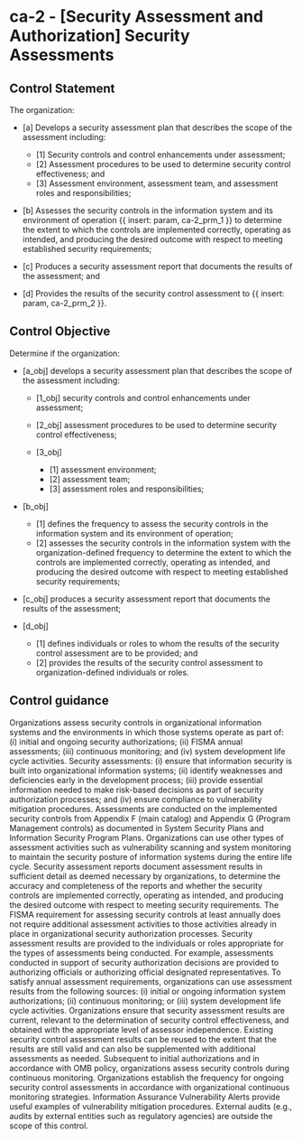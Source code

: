 # ca-2 - \[Security Assessment and Authorization\] Security Assessments

## Control Statement

The organization:

- \[a\] Develops a security assessment plan that describes the scope of the assessment including:

  - \[1\] Security controls and control enhancements under assessment;
  - \[2\] Assessment procedures to be used to determine security control effectiveness; and
  - \[3\] Assessment environment, assessment team, and assessment roles and responsibilities;

- \[b\] Assesses the security controls in the information system and its environment of operation {{ insert: param, ca-2_prm_1 }} to determine the extent to which the controls are implemented correctly, operating as intended, and producing the desired outcome with respect to meeting established security requirements;

- \[c\] Produces a security assessment report that documents the results of the assessment; and

- \[d\] Provides the results of the security control assessment to {{ insert: param, ca-2_prm_2 }}.

## Control Objective

Determine if the organization:

- \[a_obj\] develops a security assessment plan that describes the scope of the assessment including:

  - \[1_obj\] security controls and control enhancements under assessment;
  - \[2_obj\] assessment procedures to be used to determine security control effectiveness;
  - \[3_obj\]

    - \[1\] assessment environment;
    - \[2\] assessment team;
    - \[3\] assessment roles and responsibilities;

- \[b_obj\]

  - \[1\] defines the frequency to assess the security controls in the information system and its environment of operation;
  - \[2\] assesses the security controls in the information system with the organization-defined frequency to determine the extent to which the controls are implemented correctly, operating as intended, and producing the desired outcome with respect to meeting established security requirements;

- \[c_obj\] produces a security assessment report that documents the results of the assessment;

- \[d_obj\]

  - \[1\] defines individuals or roles to whom the results of the security control assessment are to be provided; and
  - \[2\] provides the results of the security control assessment to organization-defined individuals or roles.

## Control guidance

Organizations assess security controls in organizational information systems and the environments in which those systems operate as part of: (i) initial and ongoing security authorizations; (ii) FISMA annual assessments; (iii) continuous monitoring; and (iv) system development life cycle activities. Security assessments: (i) ensure that information security is built into organizational information systems; (ii) identify weaknesses and deficiencies early in the development process; (iii) provide essential information needed to make risk-based decisions as part of security authorization processes; and (iv) ensure compliance to vulnerability mitigation procedures. Assessments are conducted on the implemented security controls from Appendix F (main catalog) and Appendix G (Program Management controls) as documented in System Security Plans and Information Security Program Plans. Organizations can use other types of assessment activities such as vulnerability scanning and system monitoring to maintain the security posture of information systems during the entire life cycle. Security assessment reports document assessment results in sufficient detail as deemed necessary by organizations, to determine the accuracy and completeness of the reports and whether the security controls are implemented correctly, operating as intended, and producing the desired outcome with respect to meeting security requirements. The FISMA requirement for assessing security controls at least annually does not require additional assessment activities to those activities already in place in organizational security authorization processes. Security assessment results are provided to the individuals or roles appropriate for the types of assessments being conducted. For example, assessments conducted in support of security authorization decisions are provided to authorizing officials or authorizing official designated representatives. To satisfy annual assessment requirements, organizations can use assessment results from the following sources: (i) initial or ongoing information system authorizations; (ii) continuous monitoring; or (iii) system development life cycle activities. Organizations ensure that security assessment results are current, relevant to the determination of security control effectiveness, and obtained with the appropriate level of assessor independence. Existing security control assessment results can be reused to the extent that the results are still valid and can also be supplemented with additional assessments as needed. Subsequent to initial authorizations and in accordance with OMB policy, organizations assess security controls during continuous monitoring. Organizations establish the frequency for ongoing security control assessments in accordance with organizational continuous monitoring strategies. Information Assurance Vulnerability Alerts provide useful examples of vulnerability mitigation procedures. External audits (e.g., audits by external entities such as regulatory agencies) are outside the scope of this control.
